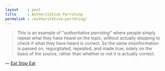 ```yaml
---
layout    : post
title     : Authoritative Parroting
permalink : /authoritative-parroting/
---
```



> This is an example of "_authoritative parroting_" where people simply repeat
> what they have heard on the topic, without actually stopping to check if what
> they have heard is correct. So the same misinformation is passed on,
> regurgitated, repeated, and made true; solely on the basis of the source,
> rather than whether or not it is actually correct.

&mdash; [Eat Stop Eat](https://www.goodreads.com/book/show/7529642-eat-stop-eat)
